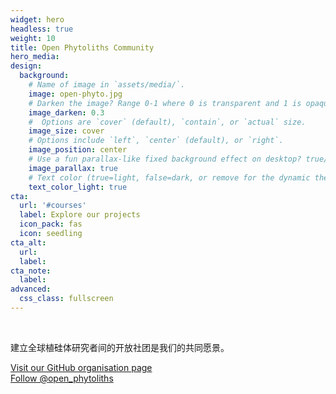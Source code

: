 ```yaml
---
widget: hero
headless: true
weight: 10
title: Open Phytoliths Community
hero_media: 
design:
  background:
    # Name of image in `assets/media/`.
    image: open-phyto.jpg
    # Darken the image? Range 0-1 where 0 is transparent and 1 is opaque.
    image_darken: 0.3
    #  Options are `cover` (default), `contain`, or `actual` size.
    image_size: cover
    # Options include `left`, `center` (default), or `right`.
    image_position: center
    # Use a fun parallax-like fixed background effect on desktop? true/false
    image_parallax: true
    # Text color (true=light, false=dark, or remove for the dynamic theme color).
    text_color_light: true
cta:
  url: '#courses'
  label: Explore our projects
  icon_pack: fas
  icon: seedling
cta_alt:
  url:
  label:
cta_note:
  label:
advanced:
  css_class: fullscreen
---
```


<br>

建立全球植硅体研究者间的开放社团是我们的共同愿景。

<a class="访问我们的 GitHub 页面" href="https://github.com/open-phytoliths" aria-label="Visit our GitHub organisation page">Visit our GitHub organisation page</a>
<br>
<a href="https://twitter.com/open_phytoliths?ref_src=twsrc%5Etfw" class="关注@open_phytoliths" data-show-count="false">Follow @open_phytoliths</a><script async src="https://platform.twitter.com/widgets.js" charset="utf-8"></script>
